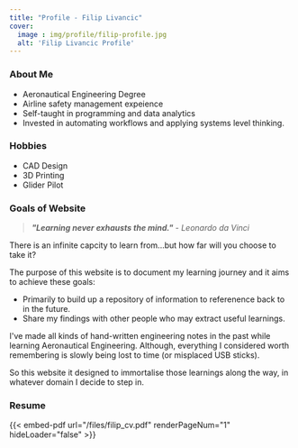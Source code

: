 ```yaml
---
title: "Profile - Filip Livancic"
cover:
  image : img/profile/filip-profile.jpg
  alt: 'Filip Livancic Profile'
---
```


### About Me

- Aeronautical Engineering Degree
- Airline safety management expeience
- Self-taught in programming and data analytics
- Invested in automating workflows and applying systems level thinking.

### Hobbies
- CAD Design
- 3D Printing
- Glider Pilot

### Goals of Website

> ***"Learning never exhausts the mind."*** - *Leonardo da Vinci*

There is an infinite capcity to learn from...but how far will you choose to take it?

The purpose of this website is to document my learning journey and it aims to achieve these goals:
- Primarily to build up a repository of information to referenence back to in the future.
- Share my findings with other people who may extract useful learnings.

I've made all kinds of hand-written engineering notes in the past while learning Aeronautical Engineering. Although, everything I considered worth remembering is slowly being lost to time (or misplaced USB sticks).

So this website it designed to immortalise those learnings along the way, in whatever domain I decide to step in.


### Resume
{{< embed-pdf url="/files/filip_cv.pdf" renderPageNum="1" hideLoader="false" >}}

